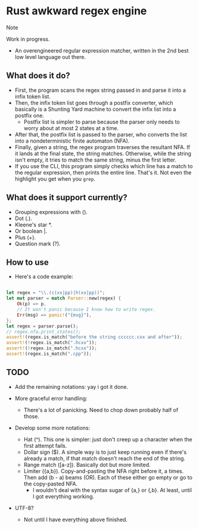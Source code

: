 # Rust awkward regex engine

> [!NOTE]
> Work in progress.

- An overengineered regular expression matcher, written in the 2nd best low level
language out there.

## What does it do?

- First, the program scans the regex string passed in and parse it into a infix
token list.
- Then, the infix token list goes through a postfix converter, which basically
is a Shunting Yard machine to convert the infix list into a postfix one.
  - Postfix list is simpler to parse because the parser only needs to worry
  about at most 2 states at a time.
- After that, the postfix list is passed to the parser, who converts the list
into a nondeterministic finite automaton (NFA).
- Finally, given a string, the regex program traverses the resultant NFA.
If it lands at the final state, the string matches. Otherwise, while the string
isn't empty, it tries to match the same string, minus the first letter.
- If you use the CLI, this program simply checks which line has a match to the
regular expression, then prints the entire line. That's it. Not even the highlight
you get when you `grep`.

## What does it support currently?

- Grouping expressions with ().
- Dot (.).
- Kleene's star \*.
- Or boolean |.
- Plus (+).
- Question mark (?).

## How to use

- Here's a code example:

```rust

let regex = "\\.(c(xx|pp)|h(xx|pp))";
let mut parser = match Parser::new(regex) {
    Ok(p) => p,
    // It won't panic because I know how to write regex.
    Err(msg) => panic!("{msg}"),
};
let regex = parser.parse();
// regex.nfa.print_states();
assert!(regex.is_match("before the string cccccc.cxx and after"));
assert!(!regex.is_match(".hcxx"));
assert!(!regex.is_match(".hcxx"));
assert!(regex.is_match(".cpp"));

```

## TODO

- Add the remaining notations: yay i got it done.

- More graceful error handling:
  - There's a lot of panicking. Need to chop down probably half of those.

- Develop some more notations:
  - Hat (^). This one is simpler: just don't creep up a character when the
  first attempt fails.
  - Dollar sign ($). A simple way is to just keep running even if there's already
  a match, if that match doesn't reach the end of the string.
  - Range match (\[a-z\]). Basically dot but more limited.
  - Limiter ({a,b}). Copy-and-pasting the NFA right before it, a times. Then add
  (b - a) beams (OR). Each of these either go empty or go to the copy-pasted NFA.
    - I wouldn't deal with the syntax sugar of {a,} or {,b}. At least, until I got
    everything working.

- UTF-8?
  - Not until I have everything above finished.
